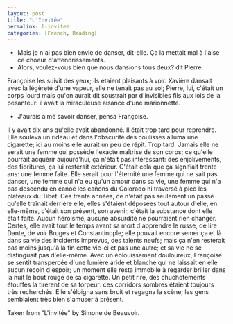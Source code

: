 ```yaml
---
layout: post
title: "L'Invitée"
permalink: l-invitee
categories: [French, Reading]
---
```


- Mais je n'ai pas bien envie de danser, dit-elle. Ça la mettait mal à
   l'aise ce choeur d'attendrissements.
- Alors, voulez-vous bien que nous dansions tous deux? dit Pierre.

Françoise les suivit des yeux; ils étaient plaisants à voir. Xavière
dansait avec la légèreté d'une vapeur, elle ne tenait pas au sol;
Pierre, lui, c'était un corps lourd mais qu'on aurait dit soustrait par
d'invisibles fils aux lois de la pesanteur: il avait la miraculeuse
aisance d'une marionnette.

 - J'aurais aimé savoir danser, pensa Françoise.

Il y avait dix ans qu'elle avait abandonné. Il était trop tard pour
reprendre. Elle souleva un rideau et dans l'obscurité des coulisses
alluma une cigarette; ici au moins elle aurait un peu de répit. Trop
tard. Jamais elle ne serait une femme qui possède l'exacte maîtrise de
son corps; ce qu'elle pourrait acquérir aujourd'hui, ça n'était pas
intéressant: des enjolivements, des fioritures, ça lui resterait
extérieur. C'était cela que ça signifiait trente ans: une femme faite.
Elle serait pour l'éternité une femme qui ne sait pas danser, une femme
qui n'a eu qu'un amour dans sa vie, une femme qui n'a pas descendu en
canoë les cañons du Colorado ni traversé à pied les plateaux du Tibet.
Ces trente années, ce n'était pas seulement un passé qu'elle traînait
dérrière elle, elles s'étaient déposées tout autour d'elle, en
elle-même, c'était son présent, son avenir, c'était la substance dont
elle était faite. Aucun héroisme, aucune absurdité ne pourraient rien
changer. Certes, elle avait tout le temps avant sa mort d'apprendre le
russe, de lire Dante, de voir Bruges et Constantinople; elle pouvait
encore semer ça et là dans sa vie des incidents imprévus, des talents
neufs; mais ça n'en resterait pas moins jusqu'à la fin cette vie-ci et
pas une autre; et sa vie ne se distinguait pas d'elle-même. Avec un
éblouissement douloureux, Françoise se sentit transpercée d'une lumière
aride et blanche qui ne laissait en elle aucun recoin d'espoir; un
moment elle resta immobile à regarder briller dans la nuit le bout rouge
de sa cigarette. Un petit rire, des chuchotements étouffés la tirèrent
de sa torpeur: ces corridors sombres étaient toujours très recherchés.
Elle s'éloigna sans bruit et regagna la scène; les gens semblaient très
bien s'amuser à présent.

Taken from "L'invitée" by Simone de Beauvoir.





